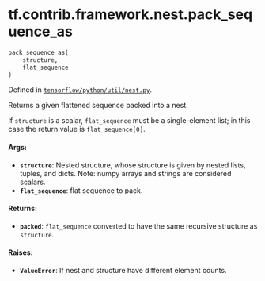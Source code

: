 <div itemscope itemtype="http://developers.google.com/ReferenceObject">
<meta itemprop="name" content="tf.contrib.framework.nest.pack_sequence_as" />
</div>

# tf.contrib.framework.nest.pack_sequence_as

``` python
pack_sequence_as(
    structure,
    flat_sequence
)
```



Defined in [`tensorflow/python/util/nest.py`](https://www.tensorflow.org/code/tensorflow/python/util/nest.py).

Returns a given flattened sequence packed into a nest.

If `structure` is a scalar, `flat_sequence` must be a single-element list;
in this case the return value is `flat_sequence[0]`.

#### Args:

* <b>`structure`</b>: Nested structure, whose structure is given by nested lists,
      tuples, and dicts. Note: numpy arrays and strings are considered
      scalars.
* <b>`flat_sequence`</b>: flat sequence to pack.


#### Returns:

* <b>`packed`</b>: `flat_sequence` converted to have the same recursive structure as
    `structure`.


#### Raises:

* <b>`ValueError`</b>: If nest and structure have different element counts.